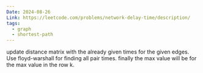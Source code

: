 ```yaml
---
Date: 2024-08-26
Link: https://leetcode.com/problems/network-delay-time/description/
tags:
  - graph
  - shortest-path
---
```

update distance matrix with the already given times for the given edges. Use floyd-warshall for finding all pair times.  finally the max value will be for the max value in the row k. 